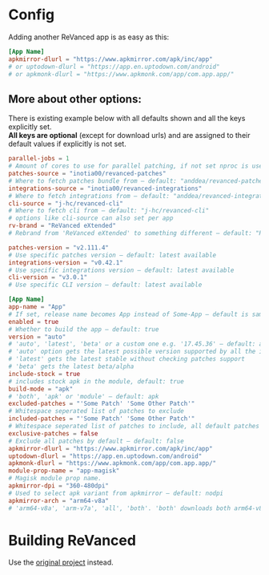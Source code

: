 # Config

Adding another ReVanced app is as easy as this:
```toml
[App Name]
apkmirror-dlurl = "https://www.apkmirror.com/apk/inc/app"
# or uptodown-dlurl = "https://app.en.uptodown.com/android"
# or apkmonk-dlurl = "https://www.apkmonk.com/app/com.app.app/"
```

## More about other options:

There is existing example below with all defaults shown and all the keys explicitly set.  
**All keys are optional** (except for download urls) and are assigned to their default values if explicitly is not set.  

```toml
parallel-jobs = 1
# Amount of cores to use for parallel patching, if not set nproc is used
patches-source = "inotia00/revanced-patches"
# Where to fetch patches bundle from ― default: "anddea/revanced-patches"
integrations-source = "inotia00/revanced-integrations"
# Where to fetch integrations from ― default: "anddea/revanced-integrations"
cli-source = "j-hc/revanced-cli"
# Where to fetch cli from ― default: "j-hc/revanced-cli"
# options like cli-source can also set per app
rv-brand = "ReVanced eXtended"
# Rebrand from 'ReVanced eXtended' to something different ― default: "ReVanced eXtended"

patches-version = "v2.111.4"
# Use specific patches version ― default: latest available
integrations-version = "v0.42.1"
# Use specific integrations version ― default: latest available
cli-version = "v3.0.1"
# Use specific CLI version ― default: latest available

[App Name]
app-name = "App"
# If set, release name becomes App instead of Some-App ― default is same as table name, which is 'App'
enabled = true
# Whether to build the app ― default: true
version = "auto"
# 'auto', 'latest', 'beta' or a custom one e.g. '17.45.36' ― default: auto
# 'auto' option gets the latest possible version supported by all the included patches
# 'latest' gets the latest stable without checking patches support
# 'beta' gets the latest beta/alpha
include-stock = true
# includes stock apk in the module, default: true
build-mode = "apk"
# 'both', 'apk' or 'module' ― default: apk
excluded-patches = "'Some Patch' 'Some Other Patch'"
# Whitespace seperated list of patches to exclude
included-patches = "'Some Patch' 'Some Other Patch'"
# Whitespace seperated list of patches to include, all default patches are included by default
exclusive-patches = false
# Exclude all patches by default ― default: false
apkmirror-dlurl = "https://www.apkmirror.com/apk/inc/app"
uptodown-dlurl = "https://app.en.uptodown.com/android"
apkmonk-dlurl = "https://www.apkmonk.com/app/com.app.app/"
module-prop-name = "app-magisk"
# Magisk module prop name.
apkmirror-dpi = "360-480dpi"
# Used to select apk variant from apkmirror ― default: nodpi
apkmirror-arch = "arm64-v8a"
# 'arm64-v8a', 'arm-v7a', 'all', 'both'. 'both' downloads both arm64-v8a and arm-v7a ― default: all
```

# Building ReVanced
Use the [original project](https://github.com/AbakNacchan/revanced-magisk-module) instead.
